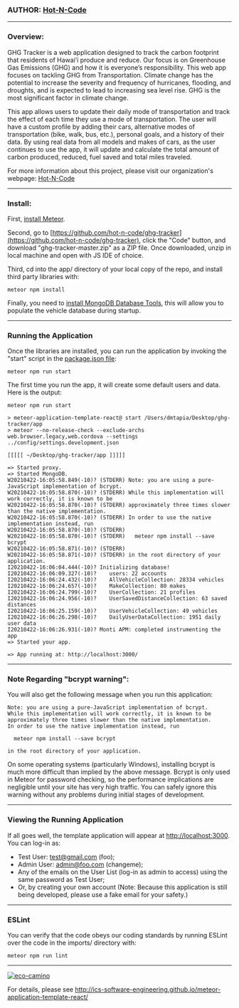 ### AUTHOR: [Hot-N-Code](https://hot-n-code.github.io/)

---

### Overview:
GHG Tracker is a web application designed to track the carbon footprint that residents of Hawai’i produce and reduce. Our focus is on Greenhouse Gas Emissions (GHG) and how it is everyone’s responsibility. This web app focuses on tackling GHG from Transportation. Climate change has the potential to increase the severity and frequency of hurricanes, flooding, and droughts, and is expected to lead to increasing sea level rise. GHG is the most significant factor in climate change.

This app allows users to update their daily mode of transportation and track the effect of each time they use a mode of transportation. The user will have a custom profile by adding their cars, alternative modes of transportation (bike, walk, bus, etc.), personal goals, and a history of their data. By using real data from all models and makes of cars, as the user continues to use the app, it will update and calculate the total amount of carbon produced, reduced, fuel saved and total miles traveled.

For more information about this project, please visit our organization's webpage: [Hot-N-Code](https://hot-n-code.github.io/)

---

### Install:
First, [install Meteor](https://www.meteor.com/install).

Second, go to [https://github.com/hot-n-code/ghg-tracker](https://github.com/hot-n-code/ghg-tracker), click the "Code" button, and download "ghg-tracker-master.zip" as a ZIP file. Once downloaded, unzip in local machine and open with JS IDE of choice.

Third, cd into the app/ directory of your local copy of the repo, and install third party libraries with:

```
meteor npm install
```

Finally, you need to [install MongoDB Database Tools](https://docs.mongodb.com/database-tools/installation/installation/), this will allow you to populate the vehicle database during startup.

---

### Running the Application
Once the libraries are installed, you can run the application by invoking the "start" script in the [package.json file](https://github.com/athleticheck/athleticheck/blob/master/app/package.json):

```
meteor npm run start
```

The first time you run the app, it will create some default users and data. Here is the output:

```
meteor npm run start

> meteor-application-template-react@ start /Users/dmtapia/Desktop/ghg-tracker/app
> meteor --no-release-check --exclude-archs web.browser.legacy,web.cordova --settings ../config/settings.development.json

[[[[[ ~/Desktop/ghg-tracker/app ]]]]]          

=> Started proxy.                             
=> Started MongoDB.                           
W20210422-16:05:58.849(-10)? (STDERR) Note: you are using a pure-JavaScript implementation of bcrypt.
W20210422-16:05:58.870(-10)? (STDERR) While this implementation will work correctly, it is known to be
W20210422-16:05:58.870(-10)? (STDERR) approximately three times slower than the native implementation.
W20210422-16:05:58.870(-10)? (STDERR) In order to use the native implementation instead, run
W20210422-16:05:58.870(-10)? (STDERR) 
W20210422-16:05:58.870(-10)? (STDERR)   meteor npm install --save bcrypt
W20210422-16:05:58.871(-10)? (STDERR) 
W20210422-16:05:58.871(-10)? (STDERR) in the root directory of your application.
I20210422-16:06:04.444(-10)? Initializing database!
I20210422-16:06:09.327(-10)?    users: 22 accounts
I20210422-16:06:24.432(-10)?    AllVehicleCollection: 28334 vehicles
I20210422-16:06:24.657(-10)?    MakeCollection: 80 makes
I20210422-16:06:24.799(-10)?    UserCollection: 21 profiles
I20210422-16:06:24.956(-10)?    UserSavedDistanceCollection: 63 saved distances
I20210422-16:06:25.159(-10)?    UserVehicleCollection: 49 vehicles
I20210422-16:06:26.298(-10)?    DailyUserDataCollection: 1951 daily user data
I20210422-16:06:26.931(-10)? Monti APM: completed instrumenting the app
=> Started your app.

=> App running at: http://localhost:3000/
```
---
### Note Regarding "bcrypt warning":

You will also get the following message when you run this application:

```
Note: you are using a pure-JavaScript implementation of bcrypt.
While this implementation will work correctly, it is known to be
approximately three times slower than the native implementation.
In order to use the native implementation instead, run

  meteor npm install --save bcrypt

in the root directory of your application.
```

On some operating systems (particularly Windows), installing bcrypt is much more difficult than implied by the above message. Bcrypt is only used in Meteor for password checking, so the performance implications are negligible until your site has very high traffic. You can safely ignore this warning without any problems during initial stages of development.

---

### Viewing the Running Application

If all goes well, the template application will appear at [http://localhost:3000](http://localhost:3000). You can log-in as:
* Test User: test@gmail.com (foo);
* Admin User: admin@foo.com (changeme);
* Any of the emails on the User List (log-in as admin to access) using the same password as Test User;
* Or, by creating your own account (Note: Because this application is still being developed, please use a fake email for your safety.)

---
### ESLint

You can verify that the code obeys our coding standards by running ESLint over the code in the imports/ directory with:

```
meteor npm run lint
```
---

[![eco-camino](https://github.com/HACC-Camino/eco-camino/actions/workflows/cli.yml/badge.svg)](https://github.com/HACC-Camino/eco-camino/actions/workflows/cli.yml)

For details, please see http://ics-software-engineering.github.io/meteor-application-template-react/
